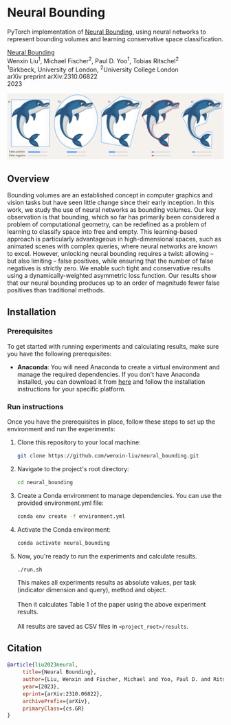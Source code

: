 # Neural Bounding

PyTorch implementation of [Neural Bounding](https://arxiv.org/abs/2310.06822), using neural networks to represent
bounding volumes and learning conservative space classification.

[Neural Bounding](https://arxiv.org/abs/2310.06822)  
Wenxin Liu<sup>1</sup>, Michael Fischer<sup>2</sup>, Paul D. Yoo<sup>1</sup>, Tobias Ritschel<sup>2</sup>  
<sup>1</sup>Birkbeck, University of London, <sup>2</sup>University College London  
arXiv preprint arXiv:2310.06822  
2023

![Paper teaser image](docs/Teaser.jpg)

## Overview

Bounding volumes are an established concept in computer graphics and vision tasks but have seen little change since
their early
inception. In this work, we study the use of neural networks as bounding volumes. Our key observation is that bounding,
which
so far has primarily been considered a problem of computational geometry, can be redefined as a problem of learning to
classify
space into free and empty. This learning-based approach is particularly advantageous in high-dimensional spaces, such as
animated scenes with complex queries, where neural networks are known to excel. However, unlocking neural bounding
requires
a twist: allowing – but also limiting – false positives, while ensuring that the number of false negatives is strictly
zero. We enable
such tight and conservative results using a dynamically-weighted asymmetric loss function. Our results show that our
neural
bounding produces up to an order of magnitude fewer false positives than traditional methods.

## Installation

### Prerequisites
To get started with running experiments and calculating results, make sure you have the following prerequisites:

- **Anaconda**: You will need Anaconda to create a virtual environment and manage the required dependencies. If you
   don't have Anaconda installed, you can download it from [here](https://www.anaconda.com/products/distribution) and
   follow the installation instructions for your specific platform.

### Run instructions
Once you have the prerequisites in place, follow these steps to set up the environment and run the experiments:

1. Clone this repository to your local machine:

   ```bash
   git clone https://github.com/wenxin-liu/neural_bounding.git
   ```
2. Navigate to the project's root directory:

   ```bash
   cd neural_bounding
   ```

3. Create a Conda environment to manage dependencies. You can use the provided environment.yml file: 
   ```bash
   conda env create -f environment.yml
   ```
4. Activate the Conda environment:
   ```bash
   conda activate neural_bounding
   ```
5. Now, you're ready to run the experiments and calculate results.
   ```bash
   ./run.sh
   ```
   This makes all experiments results as absolute values, per task (indicator dimension and query), method and object.
   <BR><BR>
   Then it calculates Table 1 of the paper using the above experiment results.
   <BR><BR>
   All results are saved as CSV files in `<project_root>/results`.

## Citation

```bibtex
@article{liu2023neural,
     title={Neural Bounding},
     author={Liu, Wenxin and Fischer, Michael and Yoo, Paul D. and Ritschel, Tobias},
     year={2023},
     eprint={arXiv:2310.06822},
     archivePrefix={arXiv},
     primaryClass={cs.GR}
}
```